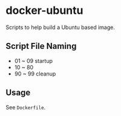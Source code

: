 # docker-ubuntu

Scripts to help build a Ubuntu based image.

## Script File Naming

- 01 ~ 09 startup
- 10 ~ 80 
- 90 ~ 99 cleanup

## Usage

See `Dockerfile`.